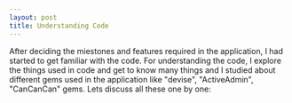 ```yaml
---
layout: post
title: Understanding Code
---
```

After deciding the miestones and features required in the application, I had started to get familiar with the code. For 
understanding the code, I explore the things used in code and get to know many things and I studied about different gems 
used in the application like "devise", "ActiveAdmin", "CanCanCan" gems. Lets discuss all these one by one:
